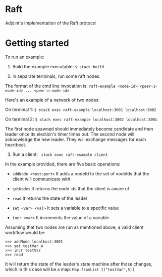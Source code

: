 # Raft

Adjoint's implementation of the Raft protocol

# Getting started

To run an example:

1) Build the example executable:
```$ stack build ```

2) In separate terminals, run some raft nodes:

The format of the cmd line invocation is:
``` raft-example <node-id> <peer-1-node-id> ... <peer-n-node-id> ```

Here's an example of a network of two nodes:

On terminal 1:
```$ stack exec raft-example localhost:3001 localhost:3002```

On terminal 2:
```$ stack exec raft-example localhost:3002 localhost:3001```

The first node spawned should immediately become candidate and then leader once
its election's timer times out. The second node will acknowledge the new leader.
They will exchange messages for each heartbeat.

3) Run a client:
``` stack exec raft-example client```

In the example provided, there are five basic operations:

  - ``` addNode <host:port> ```
  It adds a nodeId to the set of nodeIds that the client will communicate with

  - ``` getNodes ```
  It returns the node ids that the client is aware of

  - ``` read ```
  It returns the state of the leader

  - ``` set <var> <val> ```
  It sets a variable to a specific value

  - ``` incr <var> ```
  It increments the value of a variable

Assuming that two nodes are run as mentioned above, a valid client workflow
would be:
```
>>> addNode localhost:3001
>>> set testVar 4
>>> incr testVar
>>> read
```

It will return the state of the leader's state machine after those changes,
which in this case will be a map: `Map.fromList [("testVar",5)]`
